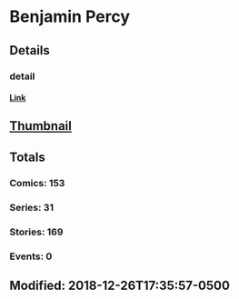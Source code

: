 # Benjamin  Percy 
## Details
### detail
#### [Link](http://marvel.com/comics/creators/13614/benjamin_percy?utm_campaign=apiRef&utm_source=225578a89fc76f3d20fbffda5d17a88d)
## [Thumbnail](http://i.annihil.us/u/prod/marvel/i/mg/b/40/image_not_available.jpg)
## Totals
### Comics: 153
### Series: 31
### Stories: 169
### Events: 0
## Modified: 2018-12-26T17:35:57-0500